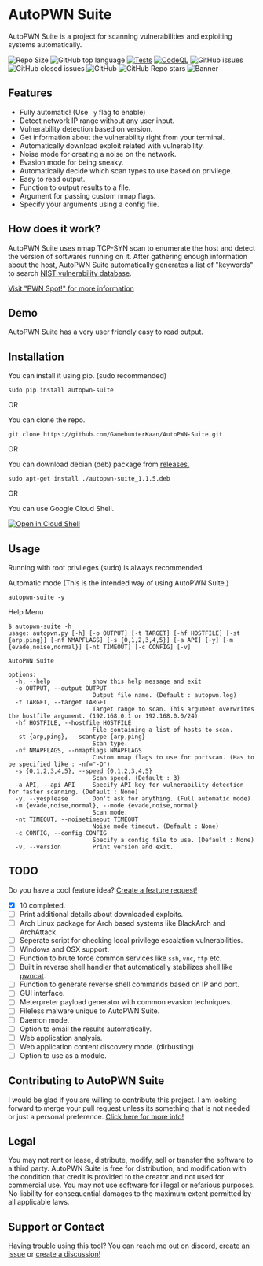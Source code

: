 # AutoPWN Suite

AutoPWN Suite is a project for scanning vulnerabilities and exploiting systems automatically.

![Repo Size](https://img.shields.io/github/repo-size/GamehunterKaan/AutoPWN-Suite)
![GitHub top language](https://img.shields.io/github/languages/top/GamehunterKaan/AutoPWN-Suite)
[![Tests](https://github.com/GamehunterKaan/AutoPWN-Suite/actions/workflows/tests.yml/badge.svg)](https://github.com/GamehunterKaan/AutoPWN-Suite/actions/workflows/tests.yml)
[![CodeQL](https://github.com/GamehunterKaan/AutoPWN-Suite/actions/workflows/codeql-analysis.yml/badge.svg)](https://github.com/GamehunterKaan/AutoPWN-Suite/actions/workflows/codeql-analysis.yml)
![GitHub issues](https://img.shields.io/github/issues-raw/GamehunterKaan/AutoPWN-Suite)
![GitHub closed issues](https://img.shields.io/github/issues-closed-raw/GamehunterKaan/AutoPWN-Suite)
![GitHub](https://img.shields.io/github/license/GamehunterKaan/AutoPWN-Suite)
![GitHub Repo stars](https://img.shields.io/github/stars/GamehunterKaan/AutoPWN-Suite?style=social)
![Banner](https://raw.githubusercontent.com/GamehunterKaan/AutoPWN-Suite/main/images/banner.png)

## Features
- Fully automatic! (Use `-y` flag to enable)
- Detect network IP range without any user input. 
- Vulnerability detection based on version.
- Get information about the vulnerability right from your terminal.
- Automatically download exploit related with vulnerability.
- Noise mode for creating a noise on the network.
- Evasion mode for being sneaky.
- Automatically decide which scan types to use based on privilege.
- Easy to read output.
- Function to output results to a file.
- Argument for passing custom nmap flags.
- Specify your arguments using a config file.

## How does it work?

AutoPWN Suite uses nmap TCP-SYN scan to enumerate the host and detect the version of softwares running on it. After gathering enough information about the host, AutoPWN Suite automatically generates a list of "keywords" to search [NIST vulnerability database](https://www.nist.gov/).

[Visit "PWN Spot!" for more information](https://pwnspot.com/posts/AutoPWN/)

## Demo

AutoPWN Suite has a very user friendly easy to read output.

<script id="asciicast-497930" src="https://asciinema.org/a/497930.js" async></script>


## Installation

You can install it using pip. (sudo recommended)

```
sudo pip install autopwn-suite
```

OR

You can clone the repo.

```
git clone https://github.com/GamehunterKaan/AutoPWN-Suite.git
```
OR

You can download debian (deb) package from [releases.](https://github.com/GamehunterKaan/AutoPWN-Suite/releases)

```
sudo apt-get install ./autopwn-suite_1.1.5.deb
```

OR

You can use Google Cloud Shell.

[![Open in Cloud Shell](https://gstatic.com/cloudssh/images/open-btn.svg)](https://shell.cloud.google.com/cloudshell/editor?cloudshell_git_repo=https://github.com/GamehunterKaan/AutoPWN-Suite.git)

## Usage

Running with root privileges (sudo) is always recommended.

Automatic mode (This is the intended way of using AutoPWN Suite.)

```console
autopwn-suite -y
```

Help Menu

```console
$ autopwn-suite -h
usage: autopwn.py [-h] [-o OUTPUT] [-t TARGET] [-hf HOSTFILE] [-st {arp,ping}] [-nf NMAPFLAGS] [-s {0,1,2,3,4,5}] [-a API] [-y] [-m {evade,noise,normal}] [-nt TIMEOUT] [-c CONFIG] [-v]

AutoPWN Suite

options:
  -h, --help            show this help message and exit
  -o OUTPUT, --output OUTPUT
                        Output file name. (Default : autopwn.log)
  -t TARGET, --target TARGET
                        Target range to scan. This argument overwrites the hostfile argument. (192.168.0.1 or 192.168.0.0/24)
  -hf HOSTFILE, --hostfile HOSTFILE
                        File containing a list of hosts to scan.
  -st {arp,ping}, --scantype {arp,ping}
                        Scan type.
  -nf NMAPFLAGS, --nmapflags NMAPFLAGS
                        Custom nmap flags to use for portscan. (Has to be specified like : -nf="-O")
  -s {0,1,2,3,4,5}, --speed {0,1,2,3,4,5}
                        Scan speed. (Default : 3)
  -a API, --api API     Specify API key for vulnerability detection for faster scanning. (Default : None)
  -y, --yesplease       Don't ask for anything. (Full automatic mode)
  -m {evade,noise,normal}, --mode {evade,noise,normal}
                        Scan mode.
  -nt TIMEOUT, --noisetimeout TIMEOUT
                        Noise mode timeout. (Default : None)
  -c CONFIG, --config CONFIG
                        Specify a config file to use. (Default : None)
  -v, --version         Print version and exit.
```

## TODO

Do you have a cool feature idea? [Create a feature request!](https://github.com/GamehunterKaan/AutoPWN-Suite/issues/new?assignees=&labels=&template=feature_request.md&title=)

- [x] 10 completed.
- [ ] Print additional details about downloaded exploits.
- [ ] Arch Linux package for Arch based systems like BlackArch and ArchAttack.
- [ ] Seperate script for checking local privilege escalation vulnerabilities.
- [ ] Windows and OSX support.
- [ ] Function to brute force common services like `ssh`, `vnc`, `ftp` etc.
- [ ] Built in reverse shell handler that automatically stabilizes shell like [pwncat](https://github.com/calebstewart/pwncat).
- [ ] Function to generate reverse shell commands based on IP and port.
- [ ] GUI interface.
- [ ] Meterpreter payload generator with common evasion techniques.
- [ ] Fileless malware unique to AutoPWN Suite.
- [ ] Daemon mode.
- [ ] Option to email the results automatically.
- [ ] Web application analysis.
- [ ] Web application content discovery mode. (dirbusting)
- [ ] Option to use as a module.

## Contributing to AutoPWN Suite

I would be glad if you are willing to contribute this project. I am looking forward to merge your pull request unless its something that is not needed or just a personal preference. [Click here for more info!](https://github.com/GamehunterKaan/AutoPWN-Suite/blob/main/.github/CONTRIBUTING.md)


## Legal

You may not rent or lease, distribute, modify, sell or transfer the software to a third party. AutoPWN Suite is free for distribution, and modification with the condition that credit is provided to the creator and not used for commercial use. You may not use software for illegal or nefarious purposes. No liability for consequential damages to the maximum extent permitted by all applicable laws.


## Support or Contact

Having trouble using this tool? You can reach me out on [discord](https://search.discordprofile.info/374953845438021635), [create an issue](https://github.com/GamehunterKaan/AutoPWN-Suite/issues/new/choose) or [create a discussion!](https://github.com/GamehunterKaan/AutoPWN-Suite/discussions)

